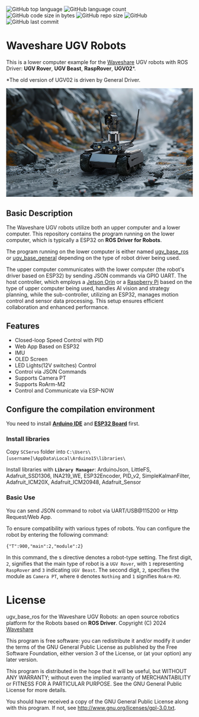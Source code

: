![GitHub top language](https://img.shields.io/github/languages/top/effectsmachine/ugv_base_ros) ![GitHub language count](https://img.shields.io/github/languages/count/effectsmachine/ugv_base_ros)
![GitHub code size in bytes](https://img.shields.io/github/languages/code-size/effectsmachine/ugv_base_ros)
![GitHub repo size](https://img.shields.io/github/repo-size/effectsmachine/ugv_base_ros) ![GitHub](https://img.shields.io/github/license/effectsmachine/ugv_base_ros) ![GitHub last commit](https://img.shields.io/github/last-commit/effectsmachine/ugv_base_ros)

# Waveshare UGV Robots
This is a lower computer example for the [Waveshare](https://www.waveshare.com/) UGV robots with ROS Driver: **UGV Rover**, **UGV Beast**, **RaspRover**, **UGV02**\*.

\*The old version of UGV02 is driven by General Driver.

![](./README_footage/UGV-Rover-details-23.jpg)

## Basic Description
The Waveshare UGV robots utilize both an upper computer and a lower computer. This repository contains the program running on the lower computer, which is typically a ESP32 on **ROS Driver for Robots**.  

The program running on the lower computer is either named [ugv_base_ros](https://github.com/effectsmachine/ugv_base_ros.git) or [ugv_base_general](https://github.com/effectsmachine/ugv_base_general.git) depending on the type of robot driver being used.  

The upper computer communicates with the lower computer (the robot's driver based on ESP32) by sending JSON commands via GPIO UART. The host controller, which employs a [Jetson Orin](https://github.com/waveshareteam/ugv_jetson) or a [Raspberry Pi](https://github.com/waveshareteam/ugv_rpi) based on the type of upper computer being used, handles AI vision and strategy planning, while the sub-controller, utilizing an ESP32, manages motion control and sensor data processing. This setup ensures efficient collaboration and enhanced performance.

## Features
- Closed-loop Speed Control with PID
- Web App Based on ESP32
- IMU
- OLED Screen
- LED Lights(12V switches) Control
- Control via JSON Commands
- Supports Camera PT
- Supports RoArm-M2
- Control and Communicate via ESP-NOW

## Configure the compilation environment
You need to install **[Arduino IDE](https://www.arduino.cc/en/software)** and **[ESP32 Board](https://randomnerdtutorials.com/installing-the-esp32-board-in-arduino-ide-windows-instructions/)** first.

### Install libraries
Copy `SCServo` folder into `C:\Users\[username]\AppData\Local\Arduino15\libraries\`

Install libraries with **`Library Manager`**: ArduinoJson, LittleFS, Adafruit_SSD1306, INA219_WE, ESP32Encoder, PID_v2, SimpleKalmanFilter, Adafruit_ICM20X, Adafruit_ICM20948, Adafruit_Sensor

### Basic Use
You can send JSON command to robot via UART/USB@115200 or Http Request/Web App.

To ensure compatibility with various types of robots. You can configure the robot by entering the following command:

    {"T":900,"main":2,"module":2}

In this command, the s directive denotes a robot-type setting. The first digit, `2`, signifies that the main type of robot is a `UGV Rover`, with `1` representing `RaspRover` and `3` indicating `UGV Beast`. The second digit, `2`, specifies the module as `Camera PT`, where `0` denotes `Nothing` and `1` signifies `RoArm-M2`.

# License
ugv_base_ros for the Waveshare UGV Robots: an open source robotics platform for the Robots based on **ROS Driver**.
Copyright (C) 2024 [Waveshare](https://www.waveshare.com/)

This program is free software: you can redistribute it and/or modify
it under the terms of the GNU General Public License as published by
the Free Software Foundation, either version 3 of the License, or
(at your option) any later version.

This program is distributed in the hope that it will be useful,
but WITHOUT ANY WARRANTY; without even the implied warranty of
MERCHANTABILITY or FITNESS FOR A PARTICULAR PURPOSE.  See the
GNU General Public License for more details.

You should have received a copy of the GNU General Public License
along with this program.  If not, see <http://www.gnu.org/licenses/gpl-3.0.txt>.

